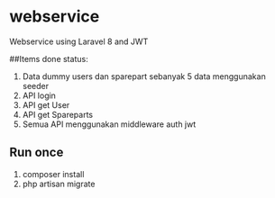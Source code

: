 # webservice
Webservice using Laravel 8 and JWT

##Items done status:
1. Data dummy users dan sparepart sebanyak 5 data menggunakan seeder
2. API login
3. API get User
4. API get Spareparts
5. Semua API menggunakan middleware auth jwt

## Run once
1. composer install
2. php artisan migrate
